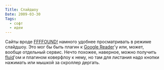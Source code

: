 ```yaml
---
Title: Слайдшоу
Date: 2009-03-30
Tags:
  - софт
  - идеи
---
```


Сайты вроде [FFFFOUND!](http://ffffound.com/) намного удобнее просматривать в режиме слайдшоу. Это мог бы быть плагин к [Google Reader](http://www.google.com/reader)'у или, может, вообще отдельный сервис. Нечто похожее, наверное, можно получить [fluid](http://fluidapp.com/)'ом и плагином коверфлоу к нему, но там для листания надо кнопки нажимать или мышкой за скроллер дергать.